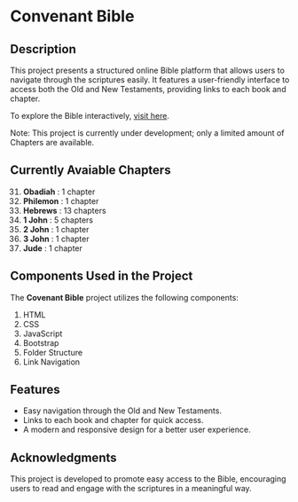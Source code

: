 # Convenant Bible

## Description

This project presents a structured online Bible platform that allows users to navigate through the scriptures easily. It features a user-friendly interface to access both the Old and New Testaments, providing links to each book and chapter.

To explore the Bible interactively, [visit here](https://melvin-shalom.github.io/Covenant_Bible/).

Note: This project is currently under development; only a limited amount of Chapters are available.

## Currently Avaiable Chapters

31. **Obadiah** : 1 chapter
57. **Philemon** : 1 chapter
58. **Hebrews** : 13 chapters
62. **1 John** : 5 chapters
63. **2 John** : 1 chapter
64. **3 John** : 1 chapter
65. **Jude** : 1 chapter

## Components Used in the Project

The **Covenant Bible** project utilizes the following components:

1. HTML
2. CSS
3. JavaScript
4. Bootstrap
5. Folder Structure
6. Link Navigation

## Features

- Easy navigation through the Old and New Testaments.
- Links to each book and chapter for quick access.
- A modern and responsive design for a better user experience.

## Acknowledgments

This project is developed to promote easy access to the Bible, encouraging users to read and engage with the scriptures in a meaningful way.
